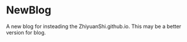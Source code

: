 # NewBlog
A new blog for insteading the ZhiyuanShi.github.io.
This may be a better version for blog.
